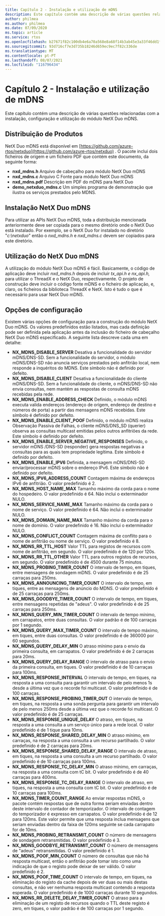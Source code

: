 ```yaml
---
title: Capítulo 2 - Instalação e utilização de mDNS
description: Este capítulo contém uma descrição de várias questões relacionadas com a instalação, configuração e utilização do módulo NetX Duo mDNS.
author: philmea
ms.author: philmea
ms.date: 07/09/2020
ms.topic: article
ms.service: rtos
ms.openlocfilehash: b27671f82c100db4e6a70a568e8a68f14b3ab45e3a33f46dd1f2e1852010f500
ms.sourcegitcommit: 93d716cf7e3d735b18246d659ec9ec7f82c336de
ms.translationtype: MT
ms.contentlocale: pt-PT
ms.lasthandoff: 08/07/2021
ms.locfileid: "116796434"
---
```

# <a name="chapter-2---installation-and-use-of-mdns"></a>Capítulo 2 - Instalação e utilização de mDNS

Este capítulo contém uma descrição de várias questões relacionadas com a instalação, configuração e utilização do módulo NetX Duo mDNS.

## <a name="product-distribution"></a>Distribuição de Produtos

NetX Duo mDNS está disponível em [https://github.com/azure-rtos/netxduo](https://github.com/azure-rtos/netxduo) . O pacote inclui dois ficheiros de origem e um ficheiro PDF que contém este documento, da seguinte forma:

- **nxd_mdns.h** Arquivo de cabeçalho para módulo NetX Duo mDNS
- **nxd_mdns.c** Arquivo C Fonte para módulo NetX Duo mDNS
- **nxd_mdns.pdf** Descrição em PDF do mDNS para NetX Duo
- **demo_netxduo_mdns.c** Um simples programa de demonstração que ilustra os serviços prestados pelo MDNS.

## <a name="netx-duo-mdns-installation"></a>Instalação NetX Duo mDNS

Para utilizar as APIs NetX Duo mDNS, toda a distribuição mencionada anteriormente deve ser copiada para o mesmo diretório onde o NetX Duo está instalado. Por exemplo, se o NetX Duo for instalado no diretório "*c:\netxduo*" então o *nxd_mdns.h* e *nxd_mdns.c* devem ser copiados para este diretório.

## <a name="using-netx-duo-mdns"></a>Utilização do NetX Duo mDNS

A utilização do módulo NetX Duo mDNS é fácil. Basicamente, o código de aplicação deve incluir *nxd_mdns.h* depois de incluir *tx_api.h e* *nx_api.h,* para utilizar o ThreadX e o NetX Duo, respectivamente. O projeto de construção deve incluir o código fonte mDNS e o ficheiro de aplicação, e, claro, os ficheiros da biblioteca ThreadX e NetX. Isto é tudo o que é necessário para usar NetX Duo mDNS.

## <a name="configuration-options"></a>Opções de configuração

Existem várias opções de configuração para a construção do módulo NetX Duo mDNS. Os valores predefinidos estão listados, mas cada definição pode ser definida pela aplicação antes da inclusão do ficheiro de cabeçalho NetX Duo mDNS especificado. A seguinte lista descreve cada uma em detalhe:

- **NX_MDNS_DISABLE_SERVER** Desativa a funcionalidade do servidor mDNS/DNS-SD. Sem a funcionalidade do servidor, o módulo mDNS/DNS-SD não anuncia serviços prestados pelo anfitrião local, nem responde a inquéritos do MDNS. Este símbolo não é definido por defeito.
- **NX_MDNS_DISABLE_CLIENT** Desativa a funcionalidade do cliente mDNS/DNS-SD. Sem a funcionalidade do cliente, o mDNS/DNS-SD não envia consultas, nem mantém as respostas de consulta mDNS recebidas pela rede.
- **NX_MDNS_ENABLE_ADDRESS_CHECK** Definido, o módulo mDNS executa valida endereços (endereço de origem, endereço de destino e números de porta) a partir das mensagens mDNS recebidas. Este símbolo é definido por defeito.
- **NX_MDNS_ENABLE_CLIENT_POOF** Definido, o módulo mDNS realiza Observação Passiva de Falhas, o cliente mDNS/DNS_SD (querier) observa as consultas multicast emitidas pelos outros anfitriões da rede. Este símbolo é definido por defeito.
- **NX_MDNS_ENABLE_SERVER_NEGATIVE_RESPONSES** Definido, o servidor mDNS /DNS-SD (responder) gera respostas negativas a consultas para as quais tem propriedade legítima. Este símbolo é definido por defeito.
- **NX_MDNS_ENABLE_IPV6** Definida, a mensagem mDNS/DNS-SD enviar/processar mDNS sobre o endereço IPv6. Este símbolo não é definido por defeito.
- **NX_MDNS_IPV6_ADDRESS_COUNT** Contagem máxima de endereços IPv6 de anfitrião. O valor predefinido é 2.
- **NX_MDNS_HOST_NAME_MAX** Tamanho máximo da corda para o nome do hospedeiro. O valor predefinido é 64. Não inclui o exterminador NULO.
- **NX_MDNS_SERVICE_NAME_MAX** Tamanho máximo da corda para o nome de serviço. O valor predefinido é 64. Não inclui o exterminador NULO.
- **NX_MDNS_DOMAIN_NAME_MAX** Tamanho máximo da corda para o nome de domínio. O valor predefinido é 16. Não inclui o exterminador NULO.
- **NX_MDNS_CONFLICT_COUNT** Contagem máxima de conflito para o nome de anfitrião ou nome de serviço. O valor predefinido é 8.
- **NX_MDNS_RR_TTL_HOST** Valor TTL para registos de recursos com nome de anfitrião, em segundo. O valor predefinido é de 120 por 120s.
- **NX_MDNS_RR_TTL_OTHER** Valor TTL para outros registos de recursos, em segundo. O valor predefinido é de 4500 durante 75 minutos.
- **NX_MDNS_PROBING_TIMER_COUNT** O intervalo de tempo, em tiques, entre mensagens de sondagem mDNS. O valor predefinido é de 25 carraças para 250ms.
- **NX_MDNS_ANNOUNCING_TIMER_COUNT** O intervalo de tempo, em tiques, entre as mensagens de anúncio do MDNS. O valor predefinido é de 25 carraças para 250ms.
- **NX_MDNS_GOODBYE_TIMER_COUNT** O intervalo de tempo, em tiques, entre mensagens repetidas de "adeus". O valor predefinido é de 25 carraças para 250ms.
- **NX_MDNS_QUERY_MIN_TIMER_COUNT** O intervalo de tempo mínimo, em carrapatos, entre duas consultas. O valor padrão é de 100 carraças por 1 segundo.
- **NX_MDNS_QUERY_MAX_TIMER_COUNT** O intervalo de tempo máximo, em tiques, entre duas consultas. O valor predefinido é de 360000 por 60 segundos.
- **NX_MDNS_QUERY_DELAY_MIN** O atraso mínimo para o envio da primeira consulta, em carrapatos. O valor predefinido é de 2 carraças para 20ms.
- **NX_MDNS_QUERY_DELAY_RANGE** O intervalo de atraso para o envio da primeira consulta, em tiques. O valor predefinido é de 10 carraças para 100ms.
- **NX_MDNS_RESPONSE_INTERVAL** O intervalo de tempo, em tiques, na resposta a uma consulta para garantir um intervalo de pelo menos 1s desde a última vez que o recorde foi multicast. O valor predefinido é de 100 carraças.
- **NX_MDNS_RESPONSE_PROBING_TIMER_OUT** O intervalo de tempo, em tiques, na resposta a uma sonda pergunta para garantir um intervalo de pelo menos 250ms desde a última vez que o recorde foi multicast. O valor predefinido é de 25 carraças.
- **NX_MDNS_RESPONSE_UNIQUE_DELAY** O atraso, em tiques, na resposta a uma consulta a um serviço único para a rede local. O valor predefinido é de 1 tique para 10ms.
- **NX_MDNS_RESPONSE_SHARED_DELAY_MIN** O atraso mínimo, em carraças, na resposta a uma consulta a um recurso partilhado. O valor predefinido é de 2 carraças para 20ms.
- **NX_MDNS_RESPONSE_SHARED_DELAY_RANGE** O intervalo de atraso, em tiques, na resposta a uma consulta a um recurso partilhado. O valor predefinido é de 10 carraças para 100ms.
- **NX_MDNS_RESPONSE_TC_DELAY_MIN** O atraso mínimo, em carraças, na resposta a uma consulta com tC bit. O valor predefinido é de 40 carraças para 400ms.
- **NX_MDNS_RESPONSE_TC_DELAY_RANGE** O intervalo de atraso, em tiques, na resposta a uma consulta com tC bit. O valor predefinido é de 10 carraças para 100ms.
- **NX_MDNS_TIMER_COUNT_RANGE** Ao enviar respostas mDNS, o pacote contém respostas que de outra forma seriam enviadas dentro deste intervalo de contador de temporizador. O intervalo de contagem do temporizador é expresso em carrapatos. O valor predefinido é de 12 para 120ms. Este valor permite que uma resposta inclua mensagens que seriam enviadas dentro da faixa de 120ms seguinte se cada carrapato for de 10ms.
- **NX_MDNS_PROBING_RETRANSMIT_COUNT** O número de mensagens de sondagem retransmitidas. O valor predefinido é 3.
- **NX_MDNS_GOODBYE_RETRANSMIT_COUNT** O número de mensagens de "adeus" retransmitidas. O valor predefinido é 1.
- **NX_MDNS_POOF_MIN_COUNT** O número de consultas que não há resposta multicast, então o anfitrião pode tomar isto como uma indicação de que o registo pode deixar de ser válido. O valor predefinido é 2.
- **NX_MDNS_POOF_TIME_COUNT** O intervalo de tempo, em tiques, na eliminação do registo da cache depois de ver duas ou mais destas consultas, e não ver nenhuma resposta multicast contendo a resposta esperada. O valor predefinido é de 1000 carraças durante 10 segundos.
- **NX_MDNS_RR_DELETE_DELAY_TIMER_COUNT** O atraso para a eliminação de um registo de recursos quando o TTL deste registo é zero, em tiques, o valor padrão é de 100 carraças por 1 segundo.
